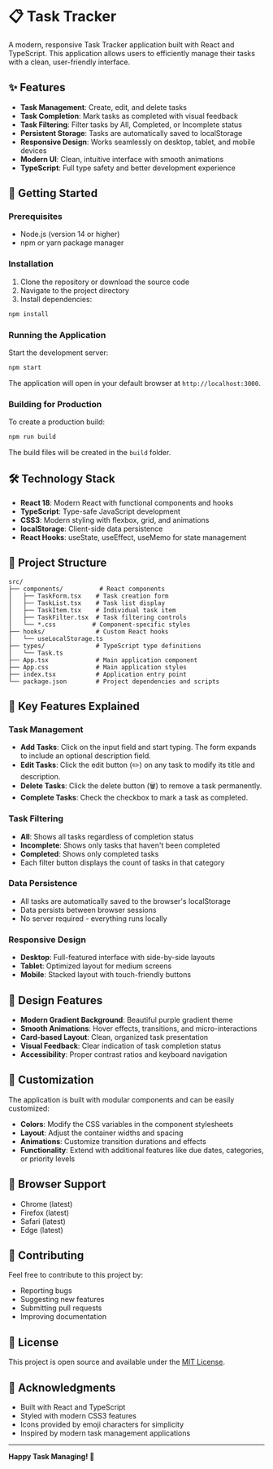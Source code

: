 # 📋 Task Tracker

A modern, responsive Task Tracker application built with React and TypeScript. This application allows users to efficiently manage their tasks with a clean, user-friendly interface.

## ✨ Features

- **Task Management**: Create, edit, and delete tasks
- **Task Completion**: Mark tasks as completed with visual feedback
- **Task Filtering**: Filter tasks by All, Completed, or Incomplete status
- **Persistent Storage**: Tasks are automatically saved to localStorage
- **Responsive Design**: Works seamlessly on desktop, tablet, and mobile devices
- **Modern UI**: Clean, intuitive interface with smooth animations
- **TypeScript**: Full type safety and better development experience

## 🚀 Getting Started

### Prerequisites

- Node.js (version 14 or higher)
- npm or yarn package manager

### Installation

1. Clone the repository or download the source code
2. Navigate to the project directory
3. Install dependencies:

```bash
npm install
```

### Running the Application

Start the development server:

```bash
npm start
```

The application will open in your default browser at `http://localhost:3000`.

### Building for Production

To create a production build:

```bash
npm run build
```

The build files will be created in the `build` folder.

## 🛠️ Technology Stack

- **React 18**: Modern React with functional components and hooks
- **TypeScript**: Type-safe JavaScript development
- **CSS3**: Modern styling with flexbox, grid, and animations
- **localStorage**: Client-side data persistence
- **React Hooks**: useState, useEffect, useMemo for state management

## 📁 Project Structure

```
src/
├── components/          # React components
│   ├── TaskForm.tsx    # Task creation form
│   ├── TaskList.tsx    # Task list display
│   ├── TaskItem.tsx    # Individual task item
│   ├── TaskFilter.tsx  # Task filtering controls
│   └── *.css          # Component-specific styles
├── hooks/              # Custom React hooks
│   └── useLocalStorage.ts
├── types/              # TypeScript type definitions
│   └── Task.ts
├── App.tsx             # Main application component
├── App.css             # Main application styles
├── index.tsx           # Application entry point
└── package.json        # Project dependencies and scripts
```

## 🎯 Key Features Explained

### Task Management
- **Add Tasks**: Click on the input field and start typing. The form expands to include an optional description field.
- **Edit Tasks**: Click the edit button (✏️) on any task to modify its title and description.
- **Delete Tasks**: Click the delete button (🗑️) to remove a task permanently.
- **Complete Tasks**: Check the checkbox to mark a task as completed.

### Task Filtering
- **All**: Shows all tasks regardless of completion status
- **Incomplete**: Shows only tasks that haven't been completed
- **Completed**: Shows only completed tasks
- Each filter button displays the count of tasks in that category

### Data Persistence
- All tasks are automatically saved to the browser's localStorage
- Data persists between browser sessions
- No server required - everything runs locally

### Responsive Design
- **Desktop**: Full-featured interface with side-by-side layouts
- **Tablet**: Optimized layout for medium screens
- **Mobile**: Stacked layout with touch-friendly buttons

## 🎨 Design Features

- **Modern Gradient Background**: Beautiful purple gradient theme
- **Smooth Animations**: Hover effects, transitions, and micro-interactions
- **Card-based Layout**: Clean, organized task presentation
- **Visual Feedback**: Clear indication of task completion status
- **Accessibility**: Proper contrast ratios and keyboard navigation

## 🔧 Customization

The application is built with modular components and can be easily customized:

- **Colors**: Modify the CSS variables in the component stylesheets
- **Layout**: Adjust the container widths and spacing
- **Animations**: Customize transition durations and effects
- **Functionality**: Extend with additional features like due dates, categories, or priority levels

## 📱 Browser Support

- Chrome (latest)
- Firefox (latest)
- Safari (latest)
- Edge (latest)

## 🤝 Contributing

Feel free to contribute to this project by:
- Reporting bugs
- Suggesting new features
- Submitting pull requests
- Improving documentation

## 📄 License

This project is open source and available under the [MIT License](LICENSE).

## 🙏 Acknowledgments

- Built with React and TypeScript
- Styled with modern CSS3 features
- Icons provided by emoji characters for simplicity
- Inspired by modern task management applications

---

**Happy Task Managing! 🎉**
